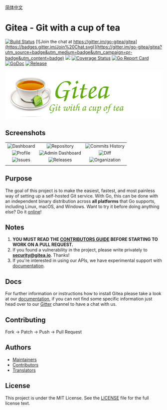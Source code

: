 [简体中文](https://github.com/go-gitea/gitea/blob/master/README_ZH.md)

# Gitea - Git with a cup of tea

[![Build Status](http://drone.gitea.io/api/badges/go-gitea/gitea/status.svg)](http://drone.gitea.io/go-gitea/gitea)
[![Join the chat at https://gitter.im/go-gitea/gitea](https://badges.gitter.im/Join%20Chat.svg)](https://gitter.im/go-gitea/gitea?utm_source=badge&utm_medium=badge&utm_campaign=pr-badge&utm_content=badge)
[![](https://images.microbadger.com/badges/image/gitea/gitea.svg)](http://microbadger.com/images/gitea/gitea "Get your own image badge on microbadger.com")
[![Coverage Status](https://coverage.gitea.io/badges/go-gitea/gitea/coverage.svg)](https://coverage.gitea.io/go-gitea/gitea)
[![Go Report Card](https://goreportcard.com/badge/code.gitea.io/gitea)](https://goreportcard.com/report/code.gitea.io/gitea)
[![GoDoc](https://godoc.org/code.gitea.io/gitea?status.svg)](https://godoc.org/code.gitea.io/gitea)
[![Release](http://github-release-version.herokuapp.com/github/go-gitea/gitea/release.svg?style=flat)](https://github.com/go-gitea/gitea/releases/latest)

[![](public/img/gitea-large-resize.png)](https://github.com/go-gitea/gitea)

## Screenshots

||||
|:-------------:|:-------:|:-------:|
|![Dashboard](https://i.imgur.com/3iEQsux.jpg)|![Repository](https://i.imgur.com/glqFnj8.jpg)|![Commits History](https://i.imgur.com/ad1FEpi.jpg)|
|![Profile](https://i.imgur.com/q81EcGa.jpg)|![Admin Dashboard](https://i.imgur.com/L2CQeN0.jpg)|![Diff](https://i.imgur.com/cNuvMum.jpg)|
|![Issues](https://i.imgur.com/xCYRqaF.jpg)|![Releases](https://i.imgur.com/ILpRBCe.jpg)|![Organization](https://i.imgur.com/0BHnrcL.jpg)|
||||

## Purpose

The goal of this project is to make the easiest, fastest, and most painless way of setting up a self-hosted Git service. With Go, this can be done with an independent binary distribution across **all platforms** that Go supports, including Linux, macOS, and Windows. Want to try it before doing anything else? Do it [online](https://try.gitea.io/)!

## Notes

1. **YOU MUST READ THE [CONTRIBUTORS GUIDE](CONTRIBUTING.md) BEFORE STARTING TO WORK ON A PULL REQUEST.**
2. If you found a vulnerability in the project, please write privately to **security@gitea.io**. Thanks!
3. If you're interested in using our APIs, we have experimental support with [documentation](https://godoc.org/github.com/go-gitea/go-sdk).

## Docs

For further information or instructions how to install Gitea please take a look at our [documentation](https://docs.gitea.io/en-us/), if you can not find some specific information just head over to our [Gitter](https://gitter.im/go-gitea/gitea) channel to have a chat with us.

## Contributing

Fork -> Patch -> Push -> Pull Request

## Authors

* [Maintainers](https://github.com/orgs/go-gitea/people)
* [Contributors](https://github.com/go-gitea/gitea/graphs/contributors)
* [Translators](conf/locale/TRANSLATORS)

## License

This project is under the MIT License. See the [LICENSE](https://github.com/go-gitea/gitea/blob/master/LICENSE) file for the full license text.
